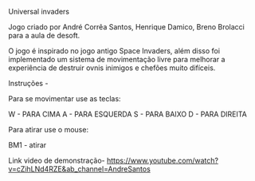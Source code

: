 Universal invaders

Jogo criado por André Corrêa Santos, Henrique Damico, Breno Brolacci para a aula de desoft.

O jogo é inspirado no jogo antigo Space Invaders, além disso foi implementado um sistema de movimentação livre para melhorar a experiência de destruir ovnis inimigos e chefões muito difíceis.


Instruções - 

Para se movimentar use as teclas:

W - PARA CIMA
A - PARA ESQUERDA
S - PARA BAIXO
D - PARA DIREITA

Para atirar use o mouse:

BM1 - atirar 


Link video de demonstração-  https://www.youtube.com/watch?v=cZihLNd4RZE&ab_channel=AndreSantos

